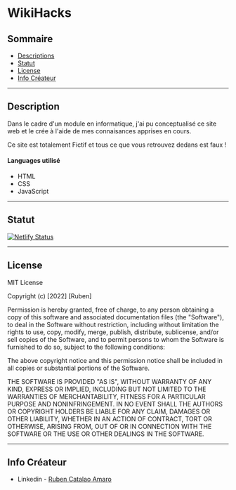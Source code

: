 # WikiHacks


## Sommaire


- [Descriptions ](#description)
- [Statut](#license)
- [License](#license)
- [Info Créateur](#author-info)

---

## Description

Dans le cadre d'un module en informatique, j'ai pu conceptualisé ce site web et le crée à l'aide de mes connaisances apprises en cours.

Ce site est totalement Fictif et tous ce que vous retrouvez dedans est faux !

#### Languages utilisé

- HTML
- CSS
- JavaScript 

---

## Statut 

[![Netlify Status](https://api.netlify.com/api/v1/badges/2e0d1b99-ebaa-46a5-be7c-de3875e5f3ba/deploy-status)](https://app.netlify.com/sites/wikihacks/deploys)



---


## License

MIT License

Copyright (c) [2022] [Ruben]

Permission is hereby granted, free of charge, to any person obtaining a copy
of this software and associated documentation files (the "Software"), to deal
in the Software without restriction, including without limitation the rights
to use, copy, modify, merge, publish, distribute, sublicense, and/or sell
copies of the Software, and to permit persons to whom the Software is
furnished to do so, subject to the following conditions:

The above copyright notice and this permission notice shall be included in all
copies or substantial portions of the Software.

THE SOFTWARE IS PROVIDED "AS IS", WITHOUT WARRANTY OF ANY KIND, EXPRESS OR
IMPLIED, INCLUDING BUT NOT LIMITED TO THE WARRANTIES OF MERCHANTABILITY,
FITNESS FOR A PARTICULAR PURPOSE AND NONINFRINGEMENT. IN NO EVENT SHALL THE
AUTHORS OR COPYRIGHT HOLDERS BE LIABLE FOR ANY CLAIM, DAMAGES OR OTHER
LIABILITY, WHETHER IN AN ACTION OF CONTRACT, TORT OR OTHERWISE, ARISING FROM,
OUT OF OR IN CONNECTION WITH THE SOFTWARE OR THE USE OR OTHER DEALINGS IN THE
SOFTWARE.


---

## Info Créateur

- Linkedin - [Ruben Catalao Amaro](https://www.linkedin.com/in/rubencatalaoamaro/)

